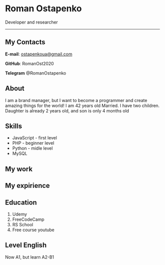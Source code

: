 # Roman Ostapenko
Developer and researcher
****

## My Contacts
**E-mail**: ostapenkoua@gmail.com

**GitHub**: RomanOst2020

**Telegram** @RomanOstapenko


## About
I am  a brand manager, but I want to become a programmer and create amazing things for the world!
I am 42 years old
Married. I have two children.
Daughter is already 2 years old, and son is only 4 months old

## Skills
* JavaScript - first level
* PHP - beginner level
* Python - midle level
* MySQL 

## My work



## My expirience

## Education
1) Udemy
2) FreeCodeCamp
3) RS School
4) Free course youtube

## Level English
Now A1, but learn A2-B1

